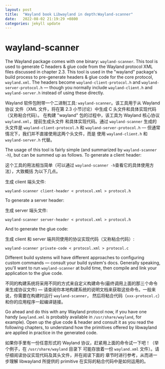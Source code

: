 ```yaml
---
layout: post
title:  "Wayland book Libwayland in depth:Wayland-scanner"
date:   2022-08-02 21:19:29 +0800
categories: jekyll update
---
```

# wayland-scanner

The Wayland package comes with one binary: `wayland-scanner`. This tool is used
to generate C headers & glue code from the Wayland protocol XML files discussed
in chapter 2.3. This tool is used in the "wayland" package's build process to
pre-generate headers & glue code for the core protocol, `wayland.xml`. The
headers become `wayland-client-protocol.h` and `wayland-server-protocol.h` 
&mdash; though you normally include `wayland-client.h` and `wayland-server.h` 
instead of using these directly.

Wayland 软件包附带一个二进制工具: `wayland-scanner`。该工具用于从 Wayland 协议
文件（XML 文件，将在第 2.3 小节讨论）中生成 C 头文件和具体实现代码（又称粘合代码）。
在构建 "wayland" 包的过程中，该工具为 Wayland 核心协议 `wayland.xml`，提前生成头文件
和具体实现代码。通过 `wayland-scanner` 生成的头文件是 `wayland-client-protocol.h` 和
`wayland-server-protocol.h` &mdash; 但通常情况下，我们并不直接使用这两个头文件，而是
使用 `wayland-client.h` 和 `wayland-server.h` 代替。

The usage of this tool is fairly simple (and summarized by `wayland-scanner
-h`), but can be summed up as follows. To generate a client header:

这个工具的用法相当简单（可以通过 `wayland-scanner -h`查看它的具体使用方法），大致概括
为以下几点。

生成 client 端头文件:

    wayland-scanner client-header < protocol.xml > protocol.h

To generate a server header:

生成 server 端头文件:

    wayland-scanner server-header < protocol.xml > protocol.h

And to generate the glue code:

生成 client 和 server 端共同使用的协议实现代码（又称粘合代码）:

    wayland-scanner private-code < protocol.xml > protocol.c

Different build systems will have different approaches to configuring custom
commands &mdash; consult your build system's docs. Generally speaking, you'll
want to run `wayland-scanner` at build time, then compile and link your 
application to the glue code.

不同的构建系统将采用不同的方式来自定义构建命令(最终调用上面的那三个命令来生成协议文件)
 &mdash; 请查阅你本地构建系统的说明文档来获取这些命令。一般来说，你需要在构建时运行 `wayland-scanner`，
然后将粘合代码（`xxx-protocol.c`）和你的应用程序一起编译链接。

Go ahead and do this with any Wayland protocol now, if you have one handy
(`wayland.xml` is probably available in `/usr/share/wayland`, for example). Open
up the glue code & header and consult it as you read the following chapters, to
understand how the primitives offered by libwayland are applied in practice in
the generated code.

如果你手里有一份任意形式的 Wayland 协议，赶紧用上面的命令试一下吧！（举个例子，在 `/usr/share/wayland` 目录下
可能存放着一份 `wayland.xml` 文件）。请仔细阅读协议实现代码及其头文件，并在阅读下面的
章节时进行参考，从而进一步理解 libwayland 所提供的 primitive 在实际的粘合代码中是如何运用的。

